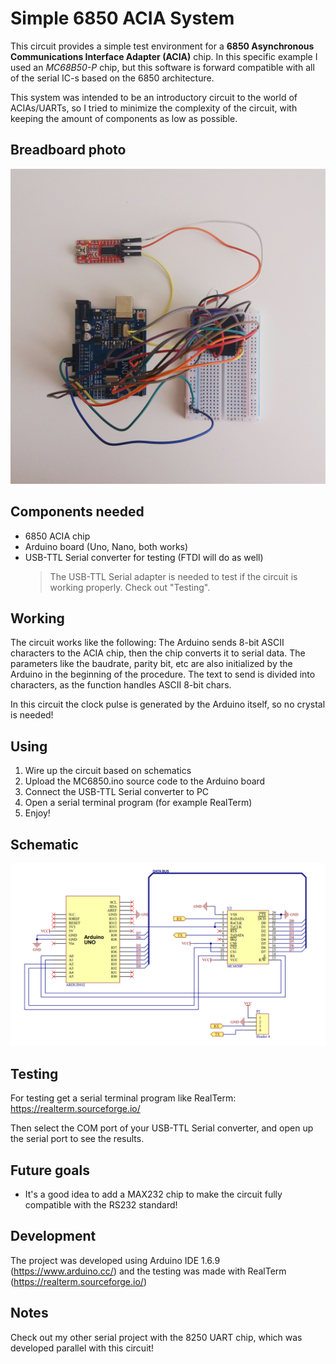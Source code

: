 ﻿# Simple 6850 ACIA System

This circuit provides a simple test environment for a **6850 Asynchronous Communications Interface Adapter (ACIA)** chip. In this specific example I used an *MC68B50-P* chip, but this software is forward compatible with all of the serial IC-s based on the 6850 architecture. 

This system was intended to be an introductory circuit to the world of ACIAs/UARTs, so I tried to minimize the complexity of the circuit, with keeping the amount of components as low as possible.

## Breadboard photo

![enter image description here](https://github.com/bazsimarkus/Simple-6850-UART-System-with-Arduino/raw/master/images/6850_breadboard.jpg)

## Components needed

 - 6850 ACIA chip
 - Arduino board (Uno, Nano, both works)
 - USB-TTL Serial converter for testing (FTDI will do as well)
	> The USB-TTL Serial adapter is needed to test if the circuit is working properly. Check out "Testing".

## Working

The circuit works like the following: The Arduino sends 8-bit ASCII characters to the ACIA chip, then the chip converts it to serial data. The parameters like the baudrate, parity bit, etc are also initialized by the Arduino in the beginning of the procedure. 
The text to send is divided into characters, as the function handles ASCII 8-bit chars.

In this circuit the clock pulse is generated by the Arduino itself, so no crystal is needed!

## Using

 1. Wire up the circuit based on schematics
 2. Upload the MC6850.ino source code to the Arduino board
 3. Connect the USB-TTL Serial converter to PC
 4. Open a serial terminal program (for example RealTerm)
 5. Enjoy!

## Schematic

![enter image description here](https://github.com/bazsimarkus/Simple-6850-UART-System-with-Arduino/raw/master/images/6850_sch.png)

## Testing

For testing get a serial terminal program like RealTerm:
https://realterm.sourceforge.io/

Then select the COM port of your USB-TTL Serial converter, and open up the serial port to see the results.

## Future goals

 - It's a good idea to add a MAX232 chip to make the circuit fully compatible with the RS232 standard!

## Development

The project was developed using Arduino IDE 1.6.9 (https://www.arduino.cc/) and the testing was made with RealTerm (https://realterm.sourceforge.io/)

## Notes

Check out my other serial project with the 8250 UART chip, which was developed parallel with this circuit!
